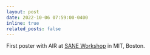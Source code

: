 ```yaml
---
layout: post
date: 2022-10-06 07:59:00-0400
inline: true
related_posts: false
---
```


First poster with AIR at [SANE Workshop](https://www.saneworkshop.org/sane2022/) in MIT, Boston.